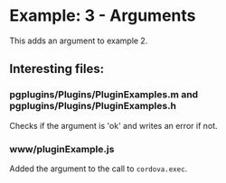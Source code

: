 # Example: 3 - Arguments

This adds an argument to example 2.

## Interesting files:

### pgplugins/Plugins/PluginExamples.m and pgplugins/Plugins/PluginExamples.h
Checks if the argument is 'ok' and writes an error if not.

### www/pluginExample.js
Added the argument to the call to `cordova.exec`.
